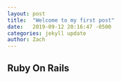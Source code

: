 ```yaml
---
layout: post
title:  "Welcome to my first post"
date:   2019-09-12 20:16:47 -0500
categories: jekyll update
author: Zach
---
```

## Ruby On Rails
